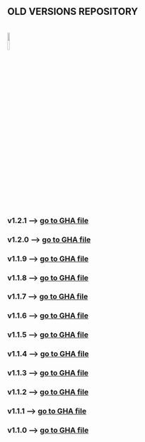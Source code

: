 ## OLD VERSIONS REPOSITORY
<br>

<img src="https://ambrosinus.altervista.org/blog/wp-content/uploads/2022/11/GHA_icon-LA.png" width="10%" height="10%">

<br>

### v1.2.1 --> [go to GHA file](https://github.com/lucianoambrosini/Ambrosinus-Toolkit/tree/main/Old_versions/121)

### v1.2.0 --> [go to GHA file](https://github.com/lucianoambrosini/Ambrosinus-Toolkit/tree/main/Old_versions/120)

### v1.1.9 --> [go to GHA file](https://github.com/lucianoambrosini/Ambrosinus-Toolkit/tree/main/Old_versions/119)

### v1.1.8 --> [go to GHA file](https://github.com/lucianoambrosini/Ambrosinus-Toolkit/tree/main/Old_versions/118)

### v1.1.7 --> [go to GHA file](https://github.com/lucianoambrosini/Ambrosinus-Toolkit/tree/main/Old_versions/117)

### v1.1.6 --> [go to GHA file](https://github.com/lucianoambrosini/Ambrosinus-Toolkit/tree/main/Old_versions/116)

### v1.1.5 --> [go to GHA file](https://github.com/lucianoambrosini/Ambrosinus-Toolkit/tree/main/Old_versions/115)

### v1.1.4 --> [go to GHA file](https://github.com/lucianoambrosini/Ambrosinus-Toolkit/tree/main/Old_versions/114)

### v1.1.3 --> [go to GHA file](https://github.com/lucianoambrosini/Ambrosinus-Toolkit/tree/main/Old_versions/113)

### v1.1.2 --> [go to GHA file](https://github.com/lucianoambrosini/Ambrosinus-Toolkit/tree/main/Old_versions/112)

### v1.1.1 --> [go to GHA file](https://github.com/lucianoambrosini/Ambrosinus-Toolkit/tree/main/Old_versions/111)

### v1.1.0 --> [go to GHA file](https://github.com/lucianoambrosini/Ambrosinus-Toolkit/tree/main/Old_versions/110)
